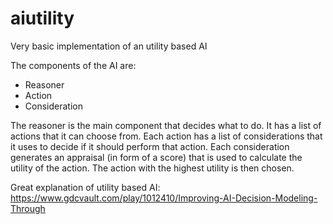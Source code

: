 # aiutility
Very basic implementation of an utility based AI

The components of the AI are:
- Reasoner
- Action
- Consideration

The reasoner is the main component that decides what to do. It has a list of actions that it can choose from. Each action has a list of considerations that it uses to decide if it should perform that action. Each consideration generates an appraisal (in form of a score) that is used to calculate the utility of the action. The action with the highest utility is then chosen.

Great explanation of utility based AI: https://www.gdcvault.com/play/1012410/Improving-AI-Decision-Modeling-Through